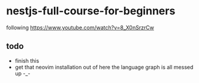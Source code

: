 # nestjs-full-course-for-beginners

following https://www.youtube.com/watch?v=8_X0nSrzrCw

## todo

- finish this
- get that neovim installation out of here the language graph is all messed up -_-
